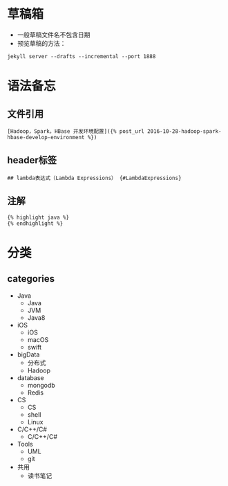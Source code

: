 # 草稿箱

* 一般草稿文件名不包含日期
* 预览草稿的方法：  

```
jekyll server --drafts --incremental --port 1888
```

# 语法备忘

## 文件引用

    [Hadoop，Spark，HBase 开发环境配置]({% post_url 2016-10-28-hadoop-spark-hbase-develop-environment %})

## header标签

    ## lambda表达式（Lambda Expressions） {#LambdaExpressions}

## 注解

    {% highlight java %}
    {% endhighlight %}

# 分类

## categories

* Java
  - Java
  - JVM
  - Java8
* iOS
  - iOS
  - macOS
  - swift
* bigData
  - 分布式
  - Hadoop
* database
  - mongodb
  - Redis
* CS
  - CS
  - shell
  - Linux
* C/C++/C#
  - C/C++/C#
* Tools
  - UML
  - git
* 共用
  - 读书笔记 
